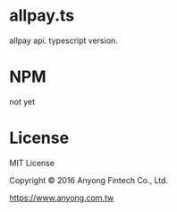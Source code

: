 # allpay.ts
  allpay api. typescript version.
  
# NPM
  not yet

# License
  MIT License

  Copyright © 2016 Anyong Fintech Co., Ltd.

  https://www.anyong.com.tw